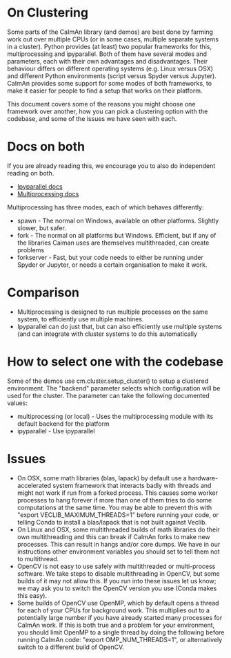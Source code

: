 On Clustering
=============

Some parts of the CaImAn library (and demos) are best done by farming work out over multiple CPUs (or in some cases, multiple separate systems in a cluster). Python provides (at least) two popular frameworks for this, multiprocessing and ipyparallel. Both of them have several modes and parameters, each with their own advantages and disadvantages. Their behaviour differs on different operating systems (e.g. Linux versus OSX) and different Python environments (script versus Spyder versus Jupyter). CaImAn provides some support for some modes of both frameworks, to make it easier for people to find a setup that works on their platform.

This document covers some of the reasons you might choose one framework over another, how you can pick a clustering option with the codebase, and some of the issues we have seen with each.

Docs on both
============
If you are already reading this, we encourage you to also do independent reading on both.
* [Ipyparallel docs](https://ipyparallel.readthedocs.io/en/latest/)
* [Multiprocessing docs](https://docs.python.org/3.4/library/multiprocessing.html)

Multiprocessing has three modes, each of which behaves differently:
* spawn - The normal on Windows, available on other platforms. Slightly slower, but safer.
* fork - The normal on all platforms but Windows. Efficient, but if any of the libraries Caiman uses are themselves multithreaded, can create problems
* forkserver - Fast, but your code needs to either be running under Spyder or Jupyter, or needs a certain organisation to make it work.

Comparison
==========
* Multiprocessing is designed to run multiple processes on the same system, to efficiently use multiple machines.
* Ipyparallel can do just that, but can also efficiently use multiple systems (and can integrate with cluster systems to do this automatically

How to select one with the codebase
===================================
Some of the demos use cm.cluster.setup_cluster() to setup a clustered environment. The "backend" parameter selects which configuration will be used
for the cluster. The parameter can take the following documented values:
* multiprocessing (or local) - Uses the multiprocessing module with its default backend for the platform
* ipyparallel - Use ipyparallel

Issues
======
* On OSX, some math libraries (blas, lapack) by default use a hardware-accelerated system framework that interacts badly with threads and might not work if run from a forked process. This causes some worker processes to hang forever if more than one of them tries to do some computations at the same time. You may be able to prevent this with "export VECLIB_MAXIMUM_THREADS=1" before running your code, or telling Conda to install a blas/lapack that is not built against Veclib.
* On Linux and OSX, some multithreaded builds of math libraries do their own multithreading and this can break if CaImAn forks to make new processes. This can result in hangs and/or core dumps. We have in our instructions other environment variables you should set to tell them not to multithread.
* OpenCV is not easy to use safely with multithreaded or multi-process software. We take steps to disable multithreading in OpenCV, but some builds of it may not allow this. If you run into these issues let us know; we may ask you to switch the OpenCV version you use (Conda makes this easy).
* Some builds of OpenCV use OpenMP, which by default opens a thread for each of your CPUs for background work. This multiplies out to a potentially large number if you have already started many processes for CaImAn work. If this is both true and a problem for your environment, you should limit OpenMP to a single thread by doing the following before running CaImAn code: "export OMP_NUM_THREADS=1", or alternatively switch to a different build of OpenCV.
